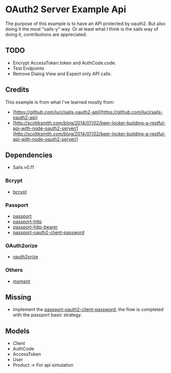 # OAuth2 Server Example Api

The purpose of this example is to have an API protected by oauth2. But also doing it the most "sails-y" way. Or at least what I think is the sails way of doing it, contributions are appreciated.

## TODO

- Encrypt AccessToken.token and AuthCode.code.
- Test Endpoints
- Remove Dialog View and Expect only API calls.

## Credits

This example is from what I've learned mostly from:

 - [https://github.com/lucj/sails-oauth2-api](https://github.com/lucj/sails-oauth2-api)
 - [http://scottksmith.com/blog/2014/07/02/beer-locker-building-a-restful-api-with-node-oauth2-server/](http://scottksmith.com/blog/2014/07/02/beer-locker-building-a-restful-api-with-node-oauth2-server/)

## Dependencies

- Sails v0.11

### Bcrypt
- [bcrypt](https://www.npmjs.com/package/bcrypt)

### Passport
- [passport](http://passportjs.org/)
- [passport-http](https://github.com/jaredhanson/passport-http)
- [passport-http-bearer](https://github.com/jaredhanson/passport-http-bearer)
- [passport-oauth2-client-password](https://github.com/jaredhanson/passport-oauth2-client-password)

### OAuth2orize
- [oauth2orize](https://github.com/jaredhanson/oauth2orize/)

### Others
- [moment](https://github.com/moment/moment/)

## Missing

- Implement the [passport-oauth2-client-password](https://github.com/jaredhanson/passport-oauth2-client-password), the flow is completed with the passport basic strategy.

## Models

- Client
- AuthCode
- AccessToken
- User
- Product -> For api simulation
